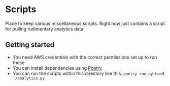 # Scripts

Place to keep various miscellaneous scripts. Right now just contains a script for pulling rudimentary analytics data.

## Getting started

- You need AWS credentials with the correct permissions set up to run these
- You can install dependencies using [Poetry](https://python-poetry.org)
- You can run the scripts within this directory like this: `poetry run python3 ./analytics.py`
